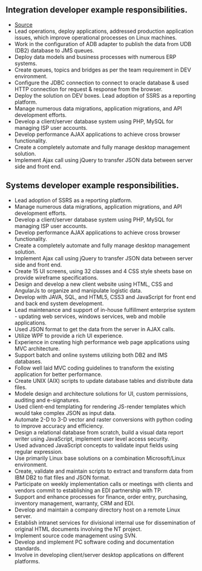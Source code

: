 ## Integration developer example responsibilities.
  * [Source](https://www.zippia.com/integration-developer-jobs/integration-developer-vs-systems-developer-differences/)
* Lead operations, deploy applications, addressed production application issues, which improve operational processes on Linux machines.
* Work in the configuration of ADB adapter to publish the data from UDB (DB2) database to JMS queues.
* Deploy data models and business processes with numerous ERP systems.
* Create queues, topics and bridges as per the team requirement in DEV environment.
* Configure the JDBC connection to connect to oracle database & used HTTP connection for request & response from the browser.
* Deploy the solution on DEV boxes. Lead adoption of SSRS as a reporting platform.
* Manage numerous data migrations, application migrations, and API development efforts.
* Develop a client/server database system using PHP, MySQL for managing ISP user accounts.
* Develop performance AJAX applications to achieve cross browser functionality.
* Create a completely automate and fully manage desktop management solution.
* Implement Ajax call using jQuery to transfer JSON data between server side and front end.
## Systems developer example responsibilities.
* Lead adoption of SSRS as a reporting platform.
* Manage numerous data migrations, application migrations, and API development efforts.
* Develop a client/server database system using PHP, MySQL for managing ISP user accounts.
* Develop performance AJAX applications to achieve cross browser functionality.
* Create a completely automate and fully manage desktop management solution.
* Implement Ajax call using jQuery to transfer JSON data between server side and front end.
* Create 15 UI screens, using 32 classes and 4 CSS style sheets base on provide wireframe specifications.
* Design and develop a new client website using HTML, CSS and AngularJs to organize and manipulate logistic data.
* Develop with JAVA, SQL, and HTML5, CSS3 and JavaScript for front end and back end system development.
* Lead maintenance and support of in-house fulfillment enterprise system - updating web services, windows services, web and mobile applications.
* Used JSON format to get the data from the server in AJAX calls.
* Utilize WPF to provide a rich UI experience.
* Experience in creating high performance web page applications using MVC architecture.
* Support batch and online systems utilizing both DB2 and IMS databases.
* Follow well laid MVC coding guidelines to transform the existing application for better performance.
* Create UNIX (AIX) scripts to update database tables and distribute data files.
* Modele design and architecture solutions for UI, custom permissions, auditing and e-signatures.
* Used client-end templating for rendering JS-render templates which would take complex JSON as input data.
* Automate 2-D to 3-D vector and raster conversions with python coding to improve accuracy and efficiency.
* Design a relational database from scratch, build a visual data report writer using JavaScript, implement user level access security.
* Used advanced JavaScript concepts to validate input fields using regular expression.
* Use primarily Linux base solutions on a combination Microsoft/Linux environment.
* Create, validate and maintain scripts to extract and transform data from IBM DB2 to flat files and JSON format.
* Participate on weekly implementation calls or meetings with clients and vendors commit to establishing an EDI partnership with TP.
* Support and enhance processes for finance, order entry, purchasing, inventory management, warranty, CRM and EDI.
* Develop and maintain a company directory host on a remote Linux server.
* Establish intranet services for divisional internal use for dissemination of original HTML documents involving the NT project.
* Implement source code management using SVN.
* Develop and implement PC software coding and documentation standards.
* Involve in developing client/server desktop applications on different platforms.
 
